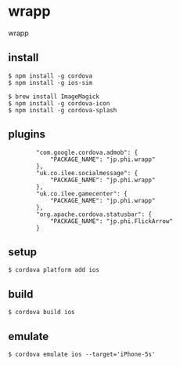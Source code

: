 # wrapp
wrapp


## install

```
$ npm install -g cordova
$ npm install -g ios-sim

$ brew install ImageMagick
$ npm install -g cordova-icon
$ npm install -g cordova-splash
```

## plugins

```
        "com.google.cordova.admob": {
            "PACKAGE_NAME": "jp.phi.wrapp"
        },
        "uk.co.ilee.socialmessage": {
            "PACKAGE_NAME": "jp.phi.wrapp"
        },
        "uk.co.ilee.gamecenter": {
            "PACKAGE_NAME": "jp.phi.wrapp"
        },
        "org.apache.cordova.statusbar": {
            "PACKAGE_NAME": "jp.phi.FlickArrow"
        }
```

## setup

```
$ cordova platform add ios
```

## build

```
$ cordova build ios
```

## emulate

```
$ cordova emulate ios --target='iPhone-5s'
```
